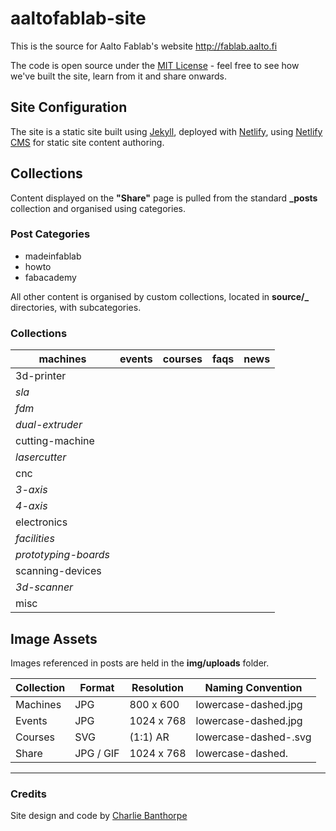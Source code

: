 # aaltofablab-site
This is the source for Aalto Fablab's website http://fablab.aalto.fi

The code is open source under the [MIT License](https://github.com/AaltoFablab/aaltofablab-site/blob/master/LICENSE) - feel free to see how we've built the site, learn from it and share onwards.

## Site Configuration
The site is a static site built using [Jekyll](https://jekyllrb.com), deployed with [Netlify](https://www.netlify.com), using [Netlify CMS](https://github.com/netlify/netlify-cms) for static site content authoring.

## Collections

Content displayed on the **"Share"** page is pulled from the standard **_posts** collection and organised using categories.

### Post Categories
- madeinfablab
- howto
- fabacademy

All other content is organised by custom collections, located in **source/\_<collection>** directories, with subcategories.

### Collections

| machines             | events | courses | faqs | news |
| -------------------- | ------ | ------- | ---- | ---- |
| 3d-printer           | | | | |
| _sla_                | | | | |
| _fdm_                | | | | |
| _dual-extruder_      | | | | |
| cutting-machine      | | | | |
| _lasercutter_        | | | | |
| cnc                  | | | | |
| _3-axis_             | | | | |
| _4-axis_             | | | | |
| electronics          | | | | |
| _facilities_         | | | | |
| _prototyping-boards_ | | | | |
| scanning-devices     | | | | |
| _3d-scanner_         | | | | |
| misc                 | | | | |

## Image Assets

Images referenced in posts are held in the **img/uploads** folder.

| Collection         | Format       | Resolution     | Naming Convention    |
| ------------------ | ------------ | -------------- | -------------------- |
| Machines           | JPG          | 800 x 600      | lowercase-dashed.jpg |
| Events             | JPG          | 1024 x 768     | lowercase-dashed.jpg |
| Courses            | SVG          | (1:1) AR       | lowercase-dashed-<icon>.svg |
| Share              | JPG / GIF    | 1024 x 768     | lowercase-dashed.<extension> |

---

### Credits
Site design and code by [Charlie Banthorpe](http://www.banthorpe.co)
